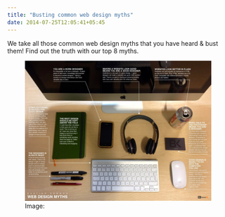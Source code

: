 ```yaml
---
title: "Busting common web design myths"
date: 2014-07-25T12:05:41+05:45
---
```


We take all those common web design myths that you have heard & bust them! Find out the truth with our top 8 myths.

<figure>
  <a href="/uploads/20140725-busting-common-web-design-myths.jpg">
    <img alt="Busting common web design myths" src="/uploads/20140725-busting-common-web-design-myths.jpg" />
  </a>
  <figcaption>Image: <a rel="nofollow" href="http://www.basekit.com/"></a></figcaption>
</figure>
